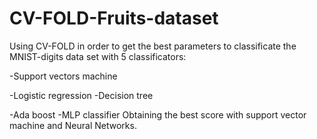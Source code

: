 # CV-FOLD-Fruits-dataset
Using CV-FOLD in order to get the best parameters to classificate the MNIST-digits data set with 5 classificators: 

-Support vectors machine 

-Logistic regression 
-Decision tree

-Ada boost -MLP classifier
Obtaining the best score with support vector machine and Neural Networks.
